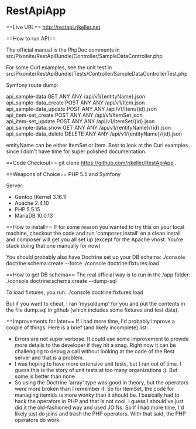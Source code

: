 RestApiApp
==========

==Live URL==
http://restapi.rjkeller.net


==How to run API==

The official manual is the PhpDoc comments in src/Pixonite/RestApiBundle/Controller/SampleDataController.php

For some Curl examples, see the unit test in src/Pixonite/RestApiBundle/Tests/Controller/SampleDataControllerTest.php


Symfony route dump:

 api_sample-data          GET    ANY    ANY  /api/v1/{entityName}.json         
 api_sample-data_create   POST   ANY    ANY  /api/v1/Item.json                 
 api_sample-data_update   POST   ANY    ANY  /api/v1/Item/{id}.json            
 api_item-set_create      POST   ANY    ANY  /api/v1/ItemSet.json              
 api_item-set_update      POST   ANY    ANY  /api/v1/ItemSet/{id}.json         
 api_sample-data_show     GET    ANY    ANY  /api/v1/{entityName}/{id}.json    
 api_sample-data_delete   DELETE ANY    ANY  /api/v1/{entityName}/{id}.json    

entityName can be either ItemSet or Item. Best to look at the Curl examples since I didn't have time for super polished documentation.

==Code Checkout==
git clone https://github.com/rjkeller/RestApiApp .

==Weapons of Choice==
PHP 5.5 and Symfony

Server:
- Gentoo (Kernel 3.16.1)
- Apache 2.4.10
- PHP 5.5.15
- MariaDB 10.0.13

==How to install==
If for some reason you wanted to try this on your local machine, checkout the code and run 'composer install' on a clean install and composer will get you all set up (except for the Apache vhost. You're stuck doing that one manually for now)

You should probably also have Doctrine set up your DB schema:
./console doctrine:schema:create --force
./console doctrine:fixtures:load

==How to get DB schema==
The real official way is to run in the /app folder:
./console doctrine:schema:create --dump-sql

To load fixtures, you run:
./console doctrine:fixtures:load

But if you want to cheat, I ran 'mysqldump' for you and put the contents in the file dump.sql in github (which includes some fixtures and test data).



==Improvements for later==
If I had more time, I'd probably improve a couple of things. Here is a brief (and likely incomplete) list:

- Errors are not super verbose. It could use some improvement to provide more details to the developer if they hit a snag. Right now it can be challenging to debug a call without looking at the code of the Rest server and that is a problem.
- I was hoping to have more extensive unit tests, but I ran out of time. I guess this is the story of unit tests at too many organizations :). But some is better than none
- So using the Doctrine 'array' type was good in theory, but the operators were more broken than I remember it. So for ItemSet, the code for managing itemIds is more wonky than it should be. I basically had to hack the operators in PHP and that is not cool. I guess I should've just did it the old-fashioned way and used JOINs. So if I had more time, I'd likely just do joins and trash the PHP operators. With that said, the PHP operators do work.